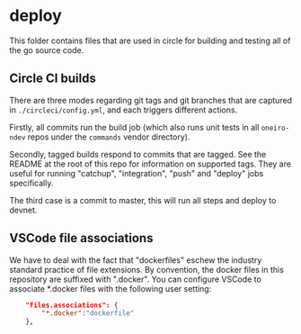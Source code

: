 # deploy

This folder contains files that are used in circle for building and testing all of the go source code.

## Circle CI builds

There are three modes regarding git tags and git branches that are captured in `./circleci/config.yml`, and each triggers different actions.

Firstly, all commits run the build job (which also runs unit tests in all `oneiro-ndev` repos under the `commands` vendor directory).

Secondly, tagged builds respond to commits that are tagged. See the README at the root of this repo for information on supported tags. They are useful for running "catchup", "integration", "push" and "deploy" jobs specifically.

The third case is a commit to master, this will run all steps and deploy to devnet.

## VSCode file associations

We have to deal with the fact that "dockerfiles" eschew the industry standard practice of file extensions. By convention, the docker files in this repository are suffixed with ".docker". You can configure VSCode to associate *.docker files with the following user setting:

```json
    "files.associations": {
        "*.docker":"dockerfile"
    },
```
